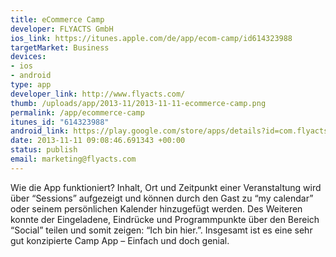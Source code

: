 ```yaml
--- 
title: eCommerce Camp
developer: FLYACTS GmbH
ios_link: https://itunes.apple.com/de/app/ecom-camp/id614323988
targetMarket: Business
devices: 
- ios
- android
type: app
developer_link: http://www.flyacts.com/
thumb: /uploads/app/2013-11/2013-11-11-ecommerce-camp.png
permalink: /app/ecommerce-camp
itunes_id: "614323988"
android_link: https://play.google.com/store/apps/details?id=com.flyacts.ecc
date: 2013-11-11 09:08:46.691343 +00:00
status: publish
email: marketing@flyacts.com
---
```


Wie die App funktioniert? Inhalt, Ort und Zeitpunkt einer Veranstaltung wird über “Sessions” aufgezeigt und können durch den Gast zu “my calendar” oder seinem persönlichen Kalender hinzugefügt werden. Des Weiteren konnte der Eingeladene, Eindrücke und Programmpunkte über den Bereich “Social” teilen und somit zeigen: “Ich bin hier.”.
Insgesamt ist es eine sehr gut konzipierte Camp App – Einfach und doch genial.

